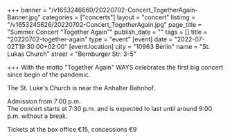 +++
banner = "/v1653246660/20220702-Concert_TogetherAgain-Banner.jpg"
categories = ["concerts"]
layout = "concert"
listimg = "/v1653245626/20220702-Concert_TogetherAgain.jpg"
page_title = "Summer Concert \"Together Again\""
publish_date = ""
tags = []
title = "20220702-together-again"
type = "event"
[event]
date = "2022-07-02T19:30:00+02:00"
[event.location]
city = "10963 Berlin"
name = "St. Lukas Church"
street = "Bernburger Str. 3-5"

+++
With the motto "Together Again" WAYS celebrates the first big concert since begin of the pandemic.

The St. Luke's Church is near the Anhalter Bahnhof.

Admission from 7:00 p.m.    
The concert starts at 7:30 p.m. and is expected to last until around 9:00 p.m. without a break.

Tickets at the box office €15, concessions €9